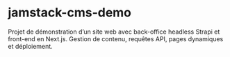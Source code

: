 # jamstack-cms-demo
Projet de démonstration d’un site web avec back-office headless Strapi et front-end en Next.js. Gestion de contenu, requêtes API, pages dynamiques et déploiement.
